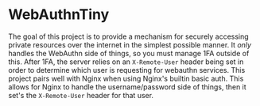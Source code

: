 # WebAuthnTiny

The goal of this project is to provide a mechanism for securely accessing
private resources over the internet in the simplest possible manner. It _only_
handles the WebAuthn side of things, so you must manage 1FA outside of this.
After 1FA, the server relies on an `X-Remote-User` header being set in order to
determine which user is requesting for webauthn services. This project pairs
well with Nginx when using Nginx's builtin basic auth. This allows for Nginx to
handle the username/password side of things, then it set's the `X-Remote-User`
header for that user.
